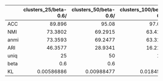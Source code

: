 |      |   clusters_25/beta-0.6/ |   clusters_50/beta-0.6/ |   clusters_100/beta-0.6/ |
|:-----|------------------------:|------------------------:|-------------------------:|
| ACC  |             89.896      |             95.08       |               97.054     |
| NMI  |             73.3802     |             69.2915     |               63.4147    |
| anmi |             73.3593     |             69.2477     |               63.3195    |
| ARI  |             46.3577     |             28.9341     |               16.2112    |
| uniq |             25          |             50          |              100         |
| beta |              0.6        |              0.6        |                0.6       |
| KL   |              0.00586886 |              0.00988477 |                0.0184517 |